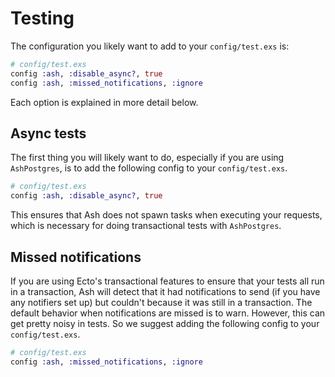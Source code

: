 # Testing

The configuration you likely want to add to your `config/test.exs` is:

```elixir
# config/test.exs
config :ash, :disable_async?, true
config :ash, :missed_notifications, :ignore
```

Each option is explained in more detail below.

## Async tests

The first thing you will likely want to do, especially if you are using `AshPostgres`, is to add the following config to your `config/test.exs`.

```elixir
# config/test.exs
config :ash, :disable_async?, true
```

This ensures that Ash does not spawn tasks when executing your requests, which is necessary for doing transactional tests with `AshPostgres`.

## Missed notifications

If you are using Ecto's transactional features to ensure that your tests all run in a transaction, Ash will detect that it had notifications to send (if you have any notifiers set up) but couldn't because it was still in a transaction. The default behavior when notifications are missed is to warn. However, this can get pretty noisy in tests. So we suggest adding the following config to your `config/test.exs`.

```elixir
# config/test.exs
config :ash, :missed_notifications, :ignore
```